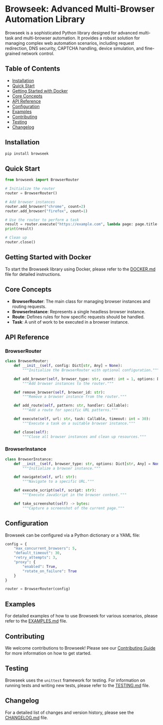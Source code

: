 # Browseek: Advanced Multi-Browser Automation Library

Browseek is a sophisticated Python library designed for advanced multi-task and multi-browser automation. It provides a robust solution for managing complex web automation scenarios, including request redirection, DNS security, CAPTCHA handling, device simulation, and fine-grained network control.

## Table of Contents

- [Installation](#installation)
- [Quick Start](#quick-start)
- [Getting Started with Docker](#getting-started-with-docker)
- [Core Concepts](#core-concepts)
- [API Reference](#api-reference)
- [Configuration](#configuration)
- [Examples](EXAMPLES.md)
- [Contributing](CONTRIBUTING.md)
- [Testing](TESTING.md)
- [Changelog](CHANGELOG.md)

## Installation

```bash
pip install browseek
```

## Quick Start

```python
from browseek import BrowserRouter

# Initialize the router
router = BrowserRouter()

# Add browser instances
router.add_browser("chrome", count=2)
router.add_browser("firefox", count=1)

# Use the router to perform a task
result = router.execute("https://example.com", lambda page: page.title())
print(result)

# Clean up
router.close()
```

## Getting Started with Docker

To start the Browseek library using Docker, please refer to the [DOCKER.md](DOCKER.md) file for detailed instructions.

## Core Concepts

- **BrowserRouter**: The main class for managing browser instances and routing requests.
- **BrowserInstance**: Represents a single headless browser instance.
- **Route**: Defines rules for how specific requests should be handled.
- **Task**: A unit of work to be executed in a browser instance.

## API Reference

### BrowserRouter

```python
class BrowserRouter:
    def __init__(self, config: Dict[str, Any] = None):
        """Initialize the BrowserRouter with optional configuration."""

    def add_browser(self, browser_type: str, count: int = 1, options: Dict[str, Any] = None):
        """Add browser instances to the router."""

    def remove_browser(self, browser_id: str):
        """Remove a browser instance from the router."""

    def add_route(self, pattern: str, handler: Callable):
        """Add a route for specific URL patterns."""

    def execute(self, url: str, task: Callable, timeout: int = 30):
        """Execute a task on a suitable browser instance."""

    def close(self):
        """Close all browser instances and clean up resources."""
```

### BrowserInstance

```python
class BrowserInstance:
    def __init__(self, browser_type: str, options: Dict[str, Any] = None):
        """Initialize a browser instance."""

    def navigate(self, url: str):
        """Navigate to a specific URL."""

    def execute_script(self, script: str):
        """Execute JavaScript in the browser context."""

    def take_screenshot(self) -> bytes:
        """Capture a screenshot of the current page."""
```

## Configuration

Browseek can be configured via a Python dictionary or a YAML file:

```python
config = {
    "max_concurrent_browsers": 5,
    "default_timeout": 30,
    "retry_attempts": 3,
    "proxy": {
        "enabled": True,
        "rotate_on_failure": True
    }
}

router = BrowserRouter(config)
```

## Examples

For detailed examples of how to use Browseek for various scenarios, please refer to the [EXAMPLES.md](http://python.salomos.com/EXAMPLES.md) file.

## Contributing

We welcome contributions to Browseek! Please see our [Contributing Guide](http://python.salomos.com/CONTRIBUTING.md) for more information on how to get started.

## Testing

Browseek uses the `unittest` framework for testing. For information on running tests and writing new tests, please refer to the [TESTING.md](http://python.salomos.com/TESTING.md) file.

## Changelog

For a detailed list of changes and version history, please see the [CHANGELOG.md](http://python.salomos.com/CHANGELOG.md) file.
